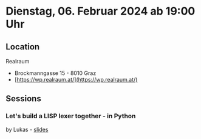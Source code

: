 # Dienstag, 06. Februar 2024 ab 19:00 Uhr

## Location

Realraum

- Brockmanngasse 15 - 8010 Graz
- [https://wp.realraum.at/](https://wp.realraum.at/)

## Sessions

### Let's build a LISP lexer together - in Python

by Lukas - [slides](https://lukas-prokop.at/talks/pygraz-lispygraz/)
